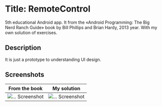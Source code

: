 # Title: RemoteControl
5th educational Android app. It from the «Android Programming: The Big Nerd Ranch Guide» book by Bill Phillips and Brian Hardy, 2013 year. 
With my own solution of exercises.

## Description
It is just a prototype to understanding UI design.

## Screenshots

From the book | My solution
------------ | -------------
![... Screenshot](http://s019.radikal.ru/i611/1605/a4/2bde31d4d37e.png) | ![... Screenshot](http://s16.radikal.ru/i191/1605/8c/9458362d22a6.png)
